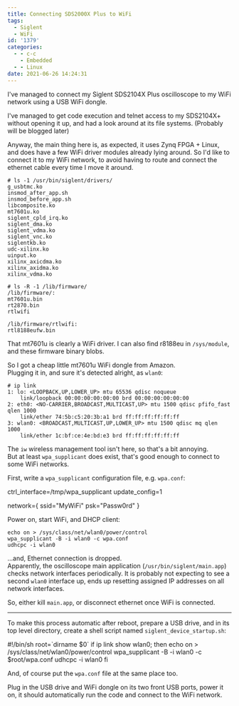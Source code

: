 ```yaml
---
title: Connecting SDS2000X Plus to WiFi
tags:
  - Siglent
  - WiFi
id: '1379'
categories:
  - - c-c
    - Embedded
  - - Linux
date: 2021-06-26 14:24:31
---
```


I've managed to connect my Siglent SDS2104X Plus oscilloscope to my WiFi network using a USB WiFi dongle.
<!-- more -->
I've managed to get code execution and telnet access to my SDS2104X+ without opening it up, and had a look around at its file systems. (Probably will be blogged later)

Anyway, the main thing here is, as expected, it uses Zynq FPGA + Linux, and does have a few WiFi driver modules already lying around. So I'd like to connect it to my WiFi network, to avoid having to route and connect the ethernet cable every time I move it around.

```
# ls -1 /usr/bin/siglent/drivers/
g_usbtmc.ko
insmod_after_app.sh
insmod_before_app.sh
libcomposite.ko
mt7601u.ko
siglent_cpld_irq.ko
siglent_dma.ko
siglent_vdma.ko
siglent_vnc.ko
siglentkb.ko
udc-xilinx.ko
uinput.ko
xilinx_axicdma.ko
xilinx_axidma.ko
xilinx_vdma.ko
```

```
# ls -R -1 /lib/firmware/
/lib/firmware/:
mt7601u.bin
rt2870.bin
rtlwifi

/lib/firmware/rtlwifi:
rtl8188eufw.bin
```

That mt7601u is clearly a WiFi driver. I can also find r8188eu in `/sys/module`, and these firmware binary blobs.

So I got a cheap little mt7601u WiFi dongle from Amazon.  
Plugging it in, and sure it's detected alright, as `wlan0`:

```
# ip link
1: lo: <LOOPBACK,UP,LOWER_UP> mtu 65536 qdisc noqueue
    link/loopback 00:00:00:00:00:00 brd 00:00:00:00:00:00
2: eth0: <NO-CARRIER,BROADCAST,MULTICAST,UP> mtu 1500 qdisc pfifo_fast qlen 1000
    link/ether 74:5b:c5:20:3b:a1 brd ff:ff:ff:ff:ff:ff
3: wlan0: <BROADCAST,MULTICAST,UP,LOWER_UP> mtu 1500 qdisc mq qlen 1000
    link/ether 1c:bf:ce:4e:bd:e3 brd ff:ff:ff:ff:ff:ff
```

The `iw` wireless management tool isn't here, so that's a bit annoying.  
But at least `wpa_supplicant` does exist, that's good enough to connect to some WiFi networks.

First, write a `wpa_supplicant` configuration file, e.g. `wpa.conf`:

ctrl\_interface=/tmp/wpa\_supplicant
update\_config=1

network={
ssid="MyWiFi"
psk="Passw0rd"
}

Power on, start WiFi, and DHCP client:

```
echo on > /sys/class/net/wlan0/power/control
wpa_supplicant -B -i wlan0 -c wpa.conf
udhcpc -i wlan0
```

...and, Ethernet connection is dropped.  
Apparently, the oscilloscope main application (`/usr/bin/siglent/main.app`) checks network interfaces periodically. It is probably not expecting to see a second `wlan0` interface up, ends up resetting assigned IP addresses on all network interfaces.

So, either kill `main.app`, or disconnect ethernet once WiFi is connected.

* * *

To make this process automatic after reboot, prepare a USB drive, and in its top level directory, create a shell script named `siglent_device_startup.sh`:

#!/bin/sh
root=\`dirname $0\`
if ip link show wlan0; then
echo on > /sys/class/net/wlan0/power/control
wpa\_supplicant -B -i wlan0 -c $root/wpa.conf
udhcpc -i wlan0
fi

And, of course put the `wpa.conf` file at the same place too.

Plug in the USB drive and WiFi dongle on its two front USB ports, power it on, it should automatically run the code and connect to the WiFi network.